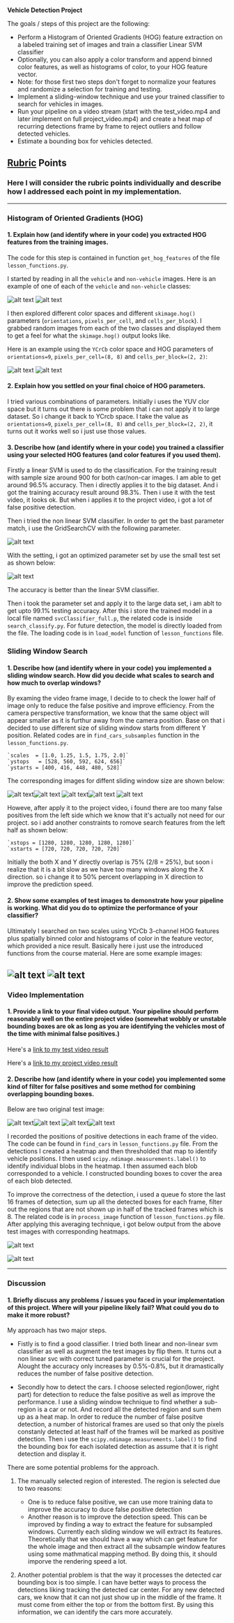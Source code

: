 **Vehicle Detection Project**

The goals / steps of this project are the following:

* Perform a Histogram of Oriented Gradients (HOG) feature extraction on a labeled training set of images and train a classifier Linear SVM classifier
* Optionally, you can also apply a color transform and append binned color features, as well as histograms of color, to your HOG feature vector. 
* Note: for those first two steps don't forget to normalize your features and randomize a selection for training and testing.
* Implement a sliding-window technique and use your trained classifier to search for vehicles in images.
* Run your pipeline on a video stream (start with the test_video.mp4 and later implement on full project_video.mp4) and create a heat map of recurring detections frame by frame to reject outliers and follow detected vehicles.
* Estimate a bounding box for vehicles detected.

[//]: # (Image References)
[image1]: ./output_images/car_image.png
[image2]: ./output_images/notcar_image.png
[image3]: ./output_images/car_hog_image.png
[image4]: ./output_images/notcar_hog_image.png
[image5]: ./output_images/grid_search_params.png
[image6]: ./output_images/grid_search_result.png
[image7]: ./output_images/scale_1.00_x_4.png
[image8]: ./output_images/scale_1.25_x_4.png
[image9]: ./output_images/scale_1.50_x_4.png
[image10]: ./output_images/scale_1.75_x_4.png
[image11]: ./output_images/scale_2.00_x_4.png
[image12]: ./output_images/original1.jpg
[image13]: ./output_images/detection1.jpg
[image14]: ./output_images/detection_with_heatmap1.jpg
[image15]: ./output_images/original2.jpg
[image16]: ./output_images/detection2.jpg
[image17]: ./output_images/detection_with_heatmap2.jpg
[image18]: ./output_images/test_image1.jpg
[image19]: ./output_images/test_image2.jpg
## [Rubric](https://review.udacity.com/#!/rubrics/513/view) Points
### Here I will consider the rubric points individually and describe how I addressed each point in my implementation.  

---
### Histogram of Oriented Gradients (HOG)

#### 1. Explain how (and identify where in your code) you extracted HOG features from the training images.

The code for this step is contained in function `get_hog_features` of the file `lesson_functions.py`.  

I started by reading in all the `vehicle` and `non-vehicle` images.  Here is an example of one of each of the `vehicle` and `non-vehicle` classes:

![alt text][image1] ![alt text][image2]

I then explored different color spaces and different `skimage.hog()` parameters (`orientations`, `pixels_per_cell`, and `cells_per_block`).  I grabbed random images from each of the two classes and displayed them to get a feel for what the `skimage.hog()` output looks like.

Here is an example using the `YCrCb` color space and HOG parameters of `orientations=9`, `pixels_per_cell=(8, 8)` and `cells_per_block=(2, 2)`:

![alt text][image3]
![alt text][image4]

#### 2. Explain how you settled on your final choice of HOG parameters.

I tried various combinations of parameters. Initially i uses the YUV clor space but it turns out there is some problem that i can not apply it to large dataset. So i change it back to YCrcb space. I take the value as `orientations=9`, `pixels_per_cell=(8, 8)` and `cells_per_block=(2, 2)`, 
it turns out it works well so i just use those values. 

#### 3. Describe how (and identify where in your code) you trained a classifier using your selected HOG features (and color features if you used them).

Firstly a linear SVM is used to do the classification. For the training result with sample size around 900 for both car/non-car images. I am able to get around 96.5% accuracy. Then i directly applies it to the big dataset. And i got the training accuracy result around 98.3%. Then i use it with the test
video, it looks ok. But when i applies it to the project video, i got a lot of false positive detection.

Then i tried the non linear SVM classifier. In order to get the bast parameter match, i use the GridSearchCV with the following parameter.

![alt text][image5]

With the setting, i got an optimized parameter set by use the small test set as shown below:

![alt text][image6]

The accuracy is better than the linear SVM classifier.

Then i took the parameter set and apply it to the large data set, i am ablt to get upto 99.1% testing accuracy. After this i store the trained model in a local file named `svcClassifier_full.p`, the related code is inside `search_classify.py`. For future detection, the model is directly loaded from the file. The loading code is in `load_model` function of `lesson_functions` file. 

### Sliding Window Search

#### 1. Describe how (and identify where in your code) you implemented a sliding window search.  How did you decide what scales to search and how much to overlap windows?

By examing the video frame image, I decide to to check the lower half of image only to reduce the false positive and improve efficiency. From the camera perspective transformation, we know that the same object will appear smaller as it is furthur away from the camera position.
Base on that i decided to use different size of sliding window starts from different Y position. Related codes are in `find_cars_subsamples` function in the `lesson_functions.py`. 
    
    `scales  = [1.0, 1.25, 1.5, 1.75, 2.0]`
    `ystops   = [528, 560, 592, 624, 656]`
    `ystarts = [400, 416, 448, 480, 528]`
The corresponding images for diffent sliding window size are shown below:

![alt text][image7]![alt text][image8]
![alt text][image9]![alt text][image10]
![alt text][image11]

Howeve, after apply it to the project video, i found there are too many false positives from the left side which we know that it's actually not need for our project.
so i add another constraints to romove search features from the left half as shown below:

    `xstops = [1280, 1280, 1280, 1280, 1280]`
    `xstarts = [720, 720, 720, 720, 720]`

Initially the both X and Y directly overlap is 75% (2/8 = 25%), but soon i realize that it is a bit slow as we have too many windows along the X direction. so i change it to 50% percent overlapping in X direction to improve the prediction speed.
#### 2. Show some examples of test images to demonstrate how your pipeline is working.  What did you do to optimize the performance of your classifier?

Ultimately I searched on two scales using YCrCb 3-channel HOG features plus spatially binned color and histograms of color in the feature vector, which provided a nice result. Basically here i just use the introduced functions from the course material. Here are some example images:

![alt text][image18]
![alt text][image19]
---

### Video Implementation

#### 1. Provide a link to your final video output.  Your pipeline should perform reasonably well on the entire project video (somewhat wobbly or unstable bounding boxes are ok as long as you are identifying the vehicles most of the time with minimal false positives.)
Here's a [link to my test video result](./test_result_video.mp4)

Here's a [link to my project video result](./project_result_video.mp4)


#### 2. Describe how (and identify where in your code) you implemented some kind of filter for false positives and some method for combining overlapping bounding boxes.
Below are two original test image:

![alt text][image12]![alt text][image13]
![alt text][image15]![alt text][image16]

I recorded the positions of positive detections in each frame of the video. The code can be found in  `find_cars` in `lesson_functions.py` file. From the detections I created a heatmap and then thresholded that map to identify vehicle positions. I then used `scipy.ndimage.measurements.label()` to identify individual blobs in the heatmap.  I then assumed each blob corresponded to a vehicle.  I constructed bounding boxes to cover the area of each blob detected.  

To improve the correctness of the detection, i used a queue fo store the last 16 frames of detection, sum up all the detected boxes for each frame, filter out 
the regions that are not shown up in half of the tracked frames which is 8. The related code is in `process_image` function of `lesson_functions.py` file. After applying this averaging technique, i got below output from the above
test images with corresponding heatmaps.

![alt text][image14]

![alt text][image17]

---

### Discussion

#### 1. Briefly discuss any problems / issues you faced in your implementation of this project.  Where will your pipeline likely fail?  What could you do to make it more robust?

My approach has two major steps.

* Fistly is to find a good classifier. I tried both linear and non-linear svm classifier as well as augment the test images by flip them. It turns out a non linear svc with correct tuned parameter
is crucial for the project. Alought the accuracy only increases by 0.5%-0.8%, but it dramastically reduces the number of false positive detection.

* Secondly how to detect the cars. I choose selected region(lower, right part) for detection to reduce the false positive as well as improve the performance. I use a sliding window technique to find whether a sub-region
is a car or not. And record all the detected region and sum them up as a heat map. In order to reduce the number of false positve detection, a number of historical frames are used so that only the pixels constanly 
detected at least half of the frames will be marked as positive detection. Then i use the `scipy.ndimage.measurements.label()` to find the bounding box for each isolated detection as assume
 that it is right detection and display it.

 There are some potential problems for the approach.
 
 1. The manually selected region of interested. The region is selected due to two reasons:
    * One is to reduce false positive, we can use more training data to improve the accuracy to duce false positive detection
    * Another reason is to improve the detection speed. This can be improved by finding a way to extract the feature for subsampled windows. Currently each sliding window we will extract its features. Theoretically that we should have a way which can get feature for the whole image and then extract all the subsample window features using some mathmatical mapping method. By doing this, it should imporve the rendering speed a lot.
 
 2. Another potential problem is that the way it processes the detected car bounding box is too simple. I can have better ways to process the detections liking tracking the detected car center. For any new detected cars, we know that it can not just show up in the middle of the frame. It must come from either the top or from the bottom first. By using this information, we can identify the cars more accurately.



